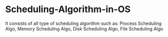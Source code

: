 # Scheduling-Algorithm-in-OS
It consists of all type of scheduling algorithm such as: Process Scheduling Algo, Memory Scheduling Algo, Disk Scheduling Algo, File Scheduling Algo
